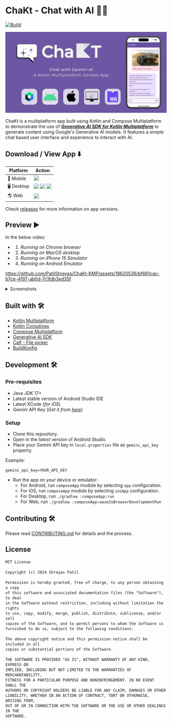 # ChaKt - Chat with AI 💬✨

[![Build](https://github.com/PatilShreyas/ChaKt-KMP/actions/workflows/build.yml/badge.svg?branch=main)](https://github.com/PatilShreyas/ChaKt-KMP/actions/workflows/build.yml)

<img src="media/header.jpg"/>

ChaKt is a multiplatform app built using Kotlin and Compose Multiplatform to demonstrate the use of
[***Generative AI SDK for Kotlin Multiplatform***](https://github.com/PatilShreyas/generative-ai-kmp) to generate content using Google's Generative
AI
models. It features a simple chat based user interface and experience to interact with AI.

## Download / View App ⬇️

| Platform    | Action                                                                                                                                                                                                                                                                                                                                                                                                                                                                                                                                  |
|-------------|-----------------------------------------------------------------------------------------------------------------------------------------------------------------------------------------------------------------------------------------------------------------------------------------------------------------------------------------------------------------------------------------------------------------------------------------------------------------------------------------------------------------------------------------|
| 📱 Mobile   | [![](https://img.shields.io/badge/Android-black.svg?style=for-the-badge&logo=android)](https://github.com/PatilShreyas/ChaKt-KMP/releases/latest/download/chakt-android.apk)                                                                                                                                                                                                                                                                                                                                                            |
| 🖥️ Desktop | [![](https://img.shields.io/badge/Windows-black.svg?style=for-the-badge&logo=windows)](https://github.com/PatilShreyas/ChaKt-KMP/releases/latest/download/chakt-windows-x64.jar) [![](https://img.shields.io/badge/MacOS-black.svg?style=for-the-badge&logo=apple)](https://github.com/PatilShreyas/ChaKt-KMP/releases/latest/download/chakt-macos-x64.jar) [![](https://img.shields.io/badge/Linux-black.svg?style=for-the-badge&logo=ubuntu)](https://github.com/PatilShreyas/ChaKt-KMP/releases/latest/download/chakt-linux-x64.jar) |
| 🌎 Web      | [![](https://img.shields.io/badge/View%20Live-black.svg?style=for-the-badge&logo=internetexplorer)](https://patilshreyas.github.io/ChaKt-KMP)                                                                                                                                                                                                                                                                                                                                                                                           |

Check [releases](https://github.com/PatilShreyas/ChaKt-KMP/releases) for more information on app versions. 

## Preview ▶️

In the below video:
- 1. _Running on Chrome browser_
- 2. _Running on MacOS desktop_
- 3. _Running on iPhone 15 Simulator_
- 4. _Running on Android Emulator_

https://github.com/PatilShreyas/ChaKt-KMP/assets/19620536/bf661cac-b7ce-4f97-ab0d-7c1fdb3ed35f

<details>
  <summary>Screenshots</summary>

#### Mobile App (Android & iOS)

  <img src="media/android.png" height="400"/> <img src="media/ios-mockup.jpg" height="400"/>

#### Desktop App

  <img src="media/desktop.png" height="400"/> 

#### Web App

  <img src="media/web.png" height="400"/> 
  
</details>

## Built with 🛠️

- [Kotlin Multiplatform](https://kotlinlang.org/lp/multiplatform/)
- [Kotlin Coroutines](https://github.com/Kotlin/kotlinx.coroutines)
- [Compose Multiplatform](https://www.jetbrains.com/lp/compose-multiplatform/)
- [Generative AI SDK](https://github.com/PatilShreyas/generative-ai-kmp)
- [Calf - File picker](https://github.com/MohamedRejeb/Calf)
- [BuildKonfig](https://github.com/yshrsmz/BuildKonfig)

## Development 🛠️

### Pre-requisites

- Java JDK 17+
- Latest stable version of Android Studio IDE
- Latest XCode (_for iOS_)
- Gemini API Key (_Get it from [here](https://makersuite.google.com/app/apikey)_)

### Setup

- Clone this repository.
- Open in the _latest version_ of Android Studio.
- Place your Gemini API key in `local.properties` file as `gemini_api_key` property.

Example:

```properties
gemini_api_key=YOUR_API_KEY
```

- Run the app on your device or emulator:
    - For Android, run `composeApp` module by selecting `app` configuration.
    - For iOS, run `composeApp` module by selecting `iosApp` configuration.
    - For Desktop, run `./gradlew :composeApp:run`
    - For Web, run `./gradlew :composeApp:wasmJsBrowserDevelopmentRun`

## Contributing 🛠️

Please read [CONTRIBUTING.md](CONTRIBUTING.md) for details and the process.

## License

```
MIT License

Copyright (c) 2024 Shreyas Patil

Permission is hereby granted, free of charge, to any person obtaining a copy
of this software and associated documentation files (the "Software"), to deal
in the Software without restriction, including without limitation the rights
to use, copy, modify, merge, publish, distribute, sublicense, and/or sell
copies of the Software, and to permit persons to whom the Software is
furnished to do so, subject to the following conditions:

The above copyright notice and this permission notice shall be included in all
copies or substantial portions of the Software.

THE SOFTWARE IS PROVIDED "AS IS", WITHOUT WARRANTY OF ANY KIND, EXPRESS OR
IMPLIED, INCLUDING BUT NOT LIMITED TO THE WARRANTIES OF MERCHANTABILITY,
FITNESS FOR A PARTICULAR PURPOSE AND NONINFRINGEMENT. IN NO EVENT SHALL THE
AUTHORS OR COPYRIGHT HOLDERS BE LIABLE FOR ANY CLAIM, DAMAGES OR OTHER
LIABILITY, WHETHER IN AN ACTION OF CONTRACT, TORT OR OTHERWISE, ARISING FROM,
OUT OF OR IN CONNECTION WITH THE SOFTWARE OR THE USE OR OTHER DEALINGS IN THE
SOFTWARE.
```
